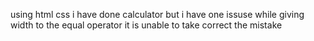 using html css i have done calculator but i have one issuse
while giving width to the equal operator it is unable to take correct the mistake 
